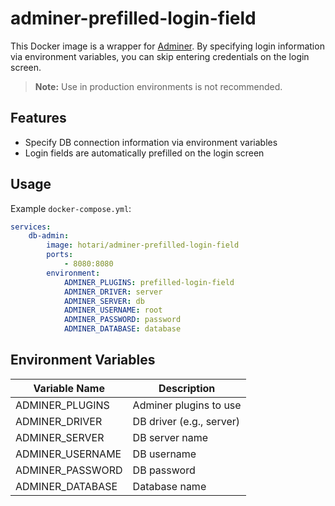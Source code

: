 # adminer-prefilled-login-field

This Docker image is a wrapper for [Adminer](https://www.adminer.org/).
By specifying login information via environment variables, you can skip entering credentials on the login screen.

> **Note:** Use in production environments is not recommended.

## Features

- Specify DB connection information via environment variables
- Login fields are automatically prefilled on the login screen

## Usage

Example `docker-compose.yml`:

```yaml
services:
    db-admin:
        image: hotari/adminer-prefilled-login-field
        ports:
            - 8080:8080
        environment:
            ADMINER_PLUGINS: prefilled-login-field
            ADMINER_DRIVER: server
            ADMINER_SERVER: db
            ADMINER_USERNAME: root
            ADMINER_PASSWORD: password
            ADMINER_DATABASE: database
```

## Environment Variables

| Variable Name       | Description                        |
|---------------------|------------------------------------|
| ADMINER_PLUGINS     | Adminer plugins to use             |
| ADMINER_DRIVER      | DB driver (e.g., server)           |
| ADMINER_SERVER      | DB server name                     |
| ADMINER_USERNAME    | DB username                        |
| ADMINER_PASSWORD    | DB password                        |
| ADMINER_DATABASE    | Database name                      |
